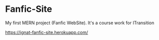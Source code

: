 # Fanfic-Site
My first MERN project (Fanfic WebSite). It's a course work for ITransition

https://ignat-fanfic-site.herokuapp.com/
